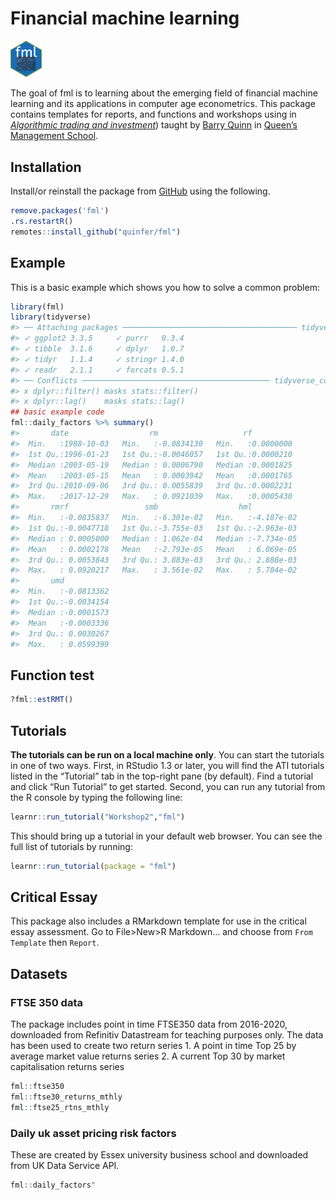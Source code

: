 
<!-- README.md is generated from README.Rmd. Please edit that file -->

# Financial machine learning

<img src="inst/figures/imgfile.png" width="10%" style="inline">

The goal of fml is to learning about the emerging field of financial
machine learning and its applications in computer age econometrics.  This package contains templates for reports, and functions and workshops
using in [*Algorithmic trading and
investment*](https://canvas.qub.ac.uk/courses/11744)) taught by [Barry
Quinn](https://quinference.com/) in [Queen’s Management School](https://pure.qub.ac.uk/en/persons/barry-quinn).

## Installation

Install/or reinstall the package from [GitHub](https://github.com/)
using the following.

``` r
remove.packages('fml')
.rs.restartR()
remotes::install_github("quinfer/fml")
```

## Example

This is a basic example which shows you how to solve a common problem:

``` r
library(fml)
library(tidyverse)
#> ── Attaching packages ─────────────────────────────────────── tidyverse 1.3.1 ──
#> ✓ ggplot2 3.3.5     ✓ purrr   0.3.4
#> ✓ tibble  3.1.6     ✓ dplyr   1.0.7
#> ✓ tidyr   1.1.4     ✓ stringr 1.4.0
#> ✓ readr   2.1.1     ✓ forcats 0.5.1
#> ── Conflicts ────────────────────────────────────────── tidyverse_conflicts() ──
#> x dplyr::filter() masks stats::filter()
#> x dplyr::lag()    masks stats::lag()
## basic example code
fml::daily_factors %>% summary()
#>       date                  rm                   rf           
#>  Min.   :1988-10-03   Min.   :-0.0834130   Min.   :0.0000000  
#>  1st Qu.:1996-01-23   1st Qu.:-0.0046057   1st Qu.:0.0000210  
#>  Median :2003-05-19   Median : 0.0006790   Median :0.0001825  
#>  Mean   :2003-05-15   Mean   : 0.0003942   Mean   :0.0001765  
#>  3rd Qu.:2010-09-06   3rd Qu.: 0.0055839   3rd Qu.:0.0002231  
#>  Max.   :2017-12-29   Max.   : 0.0921039   Max.   :0.0005430  
#>       rmrf                 smb                  hml            
#>  Min.   :-0.0835837   Min.   :-6.301e-02   Min.   :-4.187e-02  
#>  1st Qu.:-0.0047718   1st Qu.:-3.755e-03   1st Qu.:-2.963e-03  
#>  Median : 0.0005000   Median : 1.062e-04   Median :-7.734e-05  
#>  Mean   : 0.0002178   Mean   :-2.793e-05   Mean   : 6.069e-05  
#>  3rd Qu.: 0.0053843   3rd Qu.: 3.883e-03   3rd Qu.: 2.888e-03  
#>  Max.   : 0.0920217   Max.   : 3.561e-02   Max.   : 5.784e-02  
#>       umd            
#>  Min.   :-0.0813362  
#>  1st Qu.:-0.0034154  
#>  Median :-0.0001573  
#>  Mean   :-0.0003336  
#>  3rd Qu.: 0.0030267  
#>  Max.   : 0.0599399
```

## Function test

``` r
?fml::estRMT()
```

## Tutorials

**The tutorials can be run on a local machine only**. You can start the
tutorials in one of two ways. First, in RStudio 1.3 or later, you will
find the ATI tutorials listed in the “Tutorial” tab in the top-right
pane (by default). Find a tutorial and click “Run Tutorial” to get
started. Second, you can run any tutorial from the R console by typing
the following line:

``` r
learnr::run_tutorial("Workshop2","fml")
```

This should bring up a tutorial in your default web browser. You can see
the full list of tutorials by running:

``` r
learnr::run_tutorial(package = "fml")
```

## Critical Essay

This package also includes a RMarkdown template for use in the critical
essay assessment. Go to File>New>R Markdown… and choose from
`From Template` then `Report`.

## Datasets

### FTSE 350 data

The package includes point in time FTSE350 data from 2016-2020,
downloaded from Refinitiv Datastream for teaching purposes only. The
data has been used to create two return series 1. A point in time Top 25
by average market value returns series 2. A current Top 30 by market
capitalisation returns series

``` r
fml::ftse350
fml::ftse30_returns_mthly
fml::ftse25_rtns_mthly
```

### Daily uk asset pricing risk factors

These are created by Essex university business school and downloaded
from UK Data Service API.

``` r
fml::daily_factors"
```
